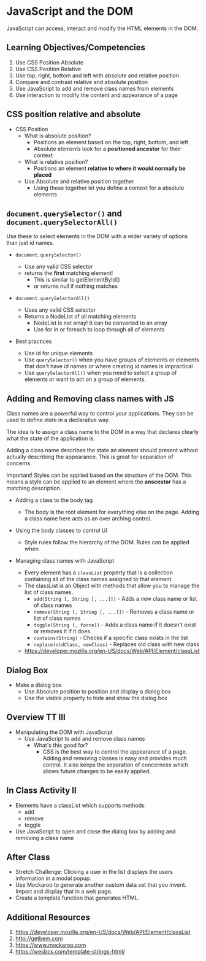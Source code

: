 # JavaScript and the DOM

JavaScript can access, interact and modify the 
HTML elements in the DOM. 

## Learning Objectives/Competencies

1. Use CSS Position Absolute
1. Use CSS Position Relative
1. Use top, right, bottom and left with absolute and relative position
1. Compare and contrast relative and absolute position
1. Use JavaScript to add and remove class names from elements
1. Use interaction to modify the content and appearance of a page

## CSS position relative and absolute

- CSS Position
  - What is absolute position?
    - Positions an element based on the top, right, bottom, and left
    - Absolute elements look for a **positioned ancestor** for their context
  - What is relative position?
    - Positions an element **relative to where it would normally be placed**
  - Use Absolute and relative position together
    - Using these together let you define a context for a absolute elements

## `document.querySelector()` and `document.querySelectorAll()`

Use these to select elements in the DOM with a wider variety of options than just id names. 

- `document.querySelector()`
  - Use any valid CSS selector
  - returns the **first** matching element!
    - This is similar to getElementById()
    - or returns null if nothing matches
- `document.querySelectorAll()`
  - Uses any valid CSS selector 
  - Returns a NodeList of all matching elements
    - NodeList is not array! It can be converted to an array
    - Use for in or foreach to loop through all of elements

- Best practices
  - Use id for unique elements
  - Use `querySelector()` when you have groups of elements or elements that don't have id names or where creating id names is impractical
  - Use `querySelectorAll()` when you need to select a group of elements or want to act on a group of elements. 

## Adding and Removing class names with JS

Class names are a powerful way to control your applications. 
They can be used to define state in a declarative way. 

The idea is to assign a class name to the DOM in a way that declares clearly what the state of the application is. 

Adding a class name describes the state an element should present without actually describing the appearance. This is great for separation of concerns. 

Important! Styles can be applied based on the structure of the DOM. This means a style can be applied to an element where the **anscestor** has a matching description. 

- Adding a class to the body tag
  - The body is the root element for everything else on the page. Adding a class name here acts as an over arching control. 
- Using the body classes to control UI
  - Style rules follow the hierarchy of the DOM. Rules can be applied when 

- Managing class names with JavaScript
  - Every element has a `classList` property that is a collection containing all of the class names assigned to that element. 
  - The classList is an Object with methods that allow you to manage the list of class names. 
    - `add(String [, String [, ...]])` - Adds a new class name or list of class names
    - `remove(String [, String [, ...]])` - Removes a class name or list of class names
    - `toggle(String [, force])` - Adds a class name if it doesn't exist or removes it if it does
    - `contains(String)` - Checks if a specific class exists in the list
    - `replace(oldClass, newClass)` - Replaces old class with new class
  - https://developer.mozilla.org/en-US/docs/Web/API/Element/classList

## Dialog Box 

- Make a dialog box
  - Use Absolute position to position and display a dialog box
  - Use the visible property to hide and show the dialog box

## Overview TT III

- Manipulating the DOM with JavaScript
  - Use JavaScript to add and remove class names
    - What's this good for? 
      - CSS is the best way to control the appearance of a page. 
      Adding and removing classes is easy and provides much control. 
      It also keeps the separation of concernces which allows future 
      changes to be easily applied. 

## In Class Activity II 

- Elements have a classList which supports methods
  - add
  - remove
  - toggle
- Use JavaScript to open and close the dialog box by adding and removing a class name

## After Class

- Stretch Challenge: Clicking a user in the list displays the users information in a modal popup. 
- Use Mockaroo to generate another custom data set that you invent. Import and display that in a web page. 
- Create a template function that generates HTML. 

## Additional Resources

1. https://developer.mozilla.org/en-US/docs/Web/API/Element/classList
1. http://getbem.com
1. https://www.mockaroo.com
1. https://wesbos.com/template-strings-html/

